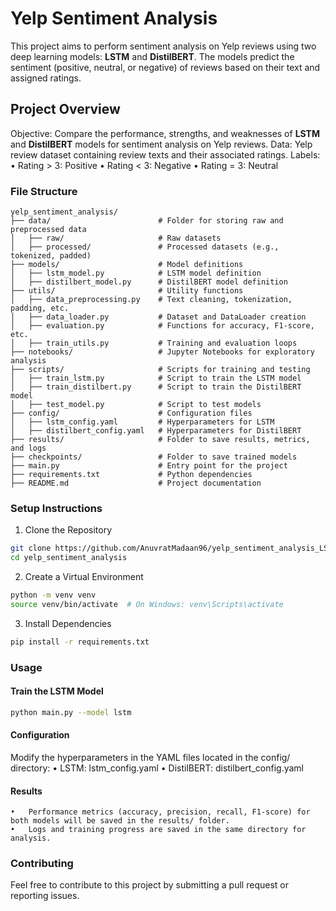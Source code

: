 # Yelp Sentiment Analysis

This project aims to perform sentiment analysis on Yelp reviews using two deep learning models: **LSTM** and **DistilBERT**. The models predict the sentiment (positive, neutral, or negative) of reviews based on their text and assigned ratings.

## Project Overview

Objective: Compare the performance, strengths, and weaknesses of **LSTM** and **DistilBERT** models for sentiment analysis on Yelp reviews.
Data: Yelp review dataset containing review texts and their associated ratings.
Labels:
	•	Rating > 3: Positive
	•	Rating < 3: Negative
	•	Rating = 3: Neutral

### File Structure
```
yelp_sentiment_analysis/
├── data/                        # Folder for storing raw and preprocessed data
│   ├── raw/                     # Raw datasets
│   ├── processed/               # Processed datasets (e.g., tokenized, padded)
├── models/                      # Model definitions
│   ├── lstm_model.py            # LSTM model definition
│   ├── distilbert_model.py      # DistilBERT model definition
├── utils/                       # Utility functions
│   ├── data_preprocessing.py    # Text cleaning, tokenization, padding, etc.
│   ├── data_loader.py           # Dataset and DataLoader creation
│   ├── evaluation.py            # Functions for accuracy, F1-score, etc.
│   ├── train_utils.py           # Training and evaluation loops
├── notebooks/                   # Jupyter Notebooks for exploratory analysis
├── scripts/                     # Scripts for training and testing
│   ├── train_lstm.py            # Script to train the LSTM model
│   ├── train_distilbert.py      # Script to train the DistilBERT model
│   ├── test_model.py            # Script to test models
├── config/                      # Configuration files
│   ├── lstm_config.yaml         # Hyperparameters for LSTM
│   ├── distilbert_config.yaml   # Hyperparameters for DistilBERT
├── results/                     # Folder to save results, metrics, and logs
├── checkpoints/                 # Folder to save trained models
├── main.py                      # Entry point for the project
├── requirements.txt             # Python dependencies
├── README.md                    # Project documentation
```

### Setup Instructions
1. Clone the Repository
```bash
git clone https://github.com/AnuvratMadaan96/yelp_sentiment_analysis_LSTM_DistilBERT.git
cd yelp_sentiment_analysis
```

2. Create a Virtual Environment
``` bash
python -m venv venv
source venv/bin/activate  # On Windows: venv\Scripts\activate
```

3. Install Dependencies
``` bash
pip install -r requirements.txt
```

### Usage

#### Train the LSTM Model
``` bash
python main.py --model lstm
```

#### Configuration

Modify the hyperparameters in the YAML files located in the config/ directory:
	•	LSTM: lstm_config.yaml
	•	DistilBERT: distilbert_config.yaml

#### Results

	•	Performance metrics (accuracy, precision, recall, F1-score) for both models will be saved in the results/ folder.
	•	Logs and training progress are saved in the same directory for analysis.

### Contributing
Feel free to contribute to this project by submitting a pull request or reporting issues.
